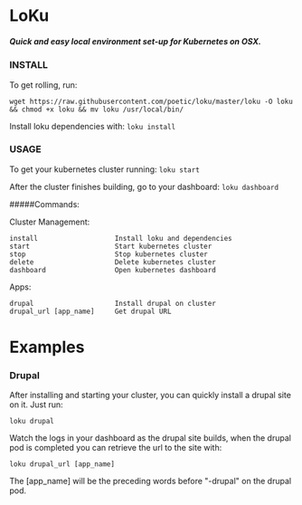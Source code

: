 # LoKu

##### Quick and easy local environment set-up for Kubernetes on OSX.

### INSTALL
To get rolling, run:

```
wget https://raw.githubusercontent.com/poetic/loku/master/loku -O loku && chmod +x loku && mv loku /usr/local/bin/
```

Install loku dependencies with: `loku install`

### USAGE

To get your kubernetes cluster running: `loku start`

After the cluster finishes building, go to your dashboard: `loku dashboard`

#####Commands:
  
  Cluster Management:

    install                   Install loku and dependencies
    start                     Start kubernetes cluster
    stop                      Stop kubernetes cluster
    delete                    Delete kubernetes cluster
    dashboard                 Open kubernetes dashboard

  Apps:

    drupal                    Install drupal on cluster
    drupal_url [app_name]     Get drupal URL


# Examples
### Drupal
After installing and starting your cluster, you can quickly install a drupal site on it. Just run:

`loku drupal`

Watch the logs in your dashboard as the drupal site builds, when the drupal pod is completed you can retrieve the url to the site with:

`loku drupal_url [app_name]`

The [app_name] will be the preceding words before "-drupal" on the drupal pod.